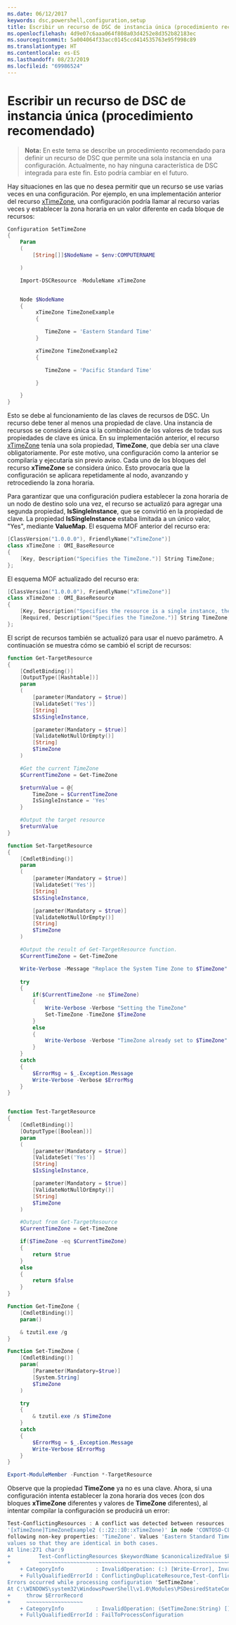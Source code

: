 ```yaml
---
ms.date: 06/12/2017
keywords: dsc,powershell,configuration,setup
title: Escribir un recurso de DSC de instancia única (procedimiento recomendado)
ms.openlocfilehash: 4d9e07c6aaa064f808a03d4252e8d352b82183ec
ms.sourcegitcommit: 5a004064f33acc0145ccd414535763e95f998c89
ms.translationtype: HT
ms.contentlocale: es-ES
ms.lasthandoff: 08/23/2019
ms.locfileid: "69986524"
---
```

# <a name="writing-a-single-instance-dsc-resource-best-practice"></a>Escribir un recurso de DSC de instancia única (procedimiento recomendado)

>**Nota:** En este tema se describe un procedimiento recomendado para definir un recurso de DSC que permite una sola instancia en una configuración. Actualmente, no hay ninguna característica de DSC integrada para este fin. Esto podría cambiar en el futuro.

Hay situaciones en las que no desea permitir que un recurso se use varias veces en una configuración. Por ejemplo, en una implementación anterior del recurso [xTimeZone](https://github.com/PowerShell/xTimeZone), una configuración podría llamar al recurso varias veces y establecer la zona horaria en un valor diferente en cada bloque de recursos:

```powershell
Configuration SetTimeZone
{
    Param
    (
        [String[]]$NodeName = $env:COMPUTERNAME

    )

    Import-DSCResource -ModuleName xTimeZone


    Node $NodeName
    {
         xTimeZone TimeZoneExample
         {

            TimeZone = 'Eastern Standard Time'
         }

         xTimeZone TimeZoneExample2
         {

            TimeZone = 'Pacific Standard Time'

         }

    }
}
```

Esto se debe al funcionamiento de las claves de recursos de DSC. Un recurso debe tener al menos una propiedad de clave. Una instancia de recursos se considera única si la combinación de los valores de todas sus propiedades de clave es única. En su implementación anterior, el recurso [xTimeZone](https://github.com/PowerShell/xTimeZone) tenía una sola propiedad, **TimeZone**, que debía ser una clave obligatoriamente. Por este motivo, una configuración como la anterior se compilaría y ejecutaría sin previo aviso. Cada uno de los bloques del recurso **xTimeZone** se considera único. Esto provocaría que la configuración se aplicara repetidamente al nodo, avanzando y retrocediendo la zona horaria.

Para garantizar que una configuración pudiera establecer la zona horaria de un nodo de destino solo una vez, el recurso se actualizó para agregar una segunda propiedad, **IsSingleInstance**, que se convirtió en la propiedad de clave.
La propiedad **IsSingleInstance** estaba limitada a un único valor, "Yes", mediante **ValueMap**. El esquema MOF anterior del recurso era:

```powershell
[ClassVersion("1.0.0.0"), FriendlyName("xTimeZone")]
class xTimeZone : OMI_BaseResource
{
    [Key, Description("Specifies the TimeZone.")] String TimeZone;
};
```

El esquema MOF actualizado del recurso era:

```powershell
[ClassVersion("1.0.0.0"), FriendlyName("xTimeZone")]
class xTimeZone : OMI_BaseResource
{
    [Key, Description("Specifies the resource is a single instance, the value must be 'Yes'"), ValueMap{"Yes"}, Values{"Yes"}] String IsSingleInstance;
    [Required, Description("Specifies the TimeZone.")] String TimeZone;
};
```

El script de recursos también se actualizó para usar el nuevo parámetro. A continuación se muestra cómo se cambió el script de recursos:

```powershell
function Get-TargetResource
{
    [CmdletBinding()]
    [OutputType([Hashtable])]
    param
    (
        [parameter(Mandatory = $true)]
        [ValidateSet('Yes')]
        [String]
        $IsSingleInstance,

        [parameter(Mandatory = $true)]
        [ValidateNotNullOrEmpty()]
        [String]
        $TimeZone
    )

    #Get the current TimeZone
    $CurrentTimeZone = Get-TimeZone

    $returnValue = @{
        TimeZone = $CurrentTimeZone
        IsSingleInstance = 'Yes'
    }

    #Output the target resource
    $returnValue
}

function Set-TargetResource
{
    [CmdletBinding()]
    param
    (
        [parameter(Mandatory = $true)]
        [ValidateSet('Yes')]
        [String]
        $IsSingleInstance,

        [parameter(Mandatory = $true)]
        [ValidateNotNullOrEmpty()]
        [String]
        $TimeZone
    )

    #Output the result of Get-TargetResource function.
    $CurrentTimeZone = Get-TimeZone

    Write-Verbose -Message "Replace the System Time Zone to $TimeZone"
    
    try
    {
        if($CurrentTimeZone -ne $TimeZone)
        {
            Write-Verbose -Verbose "Setting the TimeZone"
            Set-TimeZone -TimeZone $TimeZone
        }
        else
        {
            Write-Verbose -Verbose "TimeZone already set to $TimeZone"
        }
    }
    catch
    {
        $ErrorMsg = $_.Exception.Message
        Write-Verbose -Verbose $ErrorMsg
    }
}


function Test-TargetResource
{
    [CmdletBinding()]
    [OutputType([Boolean])]
    param
    (
        [parameter(Mandatory = $true)]
        [ValidateSet('Yes')]
        [String]
        $IsSingleInstance,

        [parameter(Mandatory = $true)]
        [ValidateNotNullOrEmpty()]
        [String]
        $TimeZone
    )

    #Output from Get-TargetResource
    $CurrentTimeZone = Get-TimeZone

    if($TimeZone -eq $CurrentTimeZone)
    {
        return $true
    }
    else
    {
        return $false
    }
}

Function Get-TimeZone {
    [CmdletBinding()]
    param()

    & tzutil.exe /g
}

Function Set-TimeZone {
    [CmdletBinding()]
    param(
        [Parameter(Mandatory=$true)]
        [System.String]
        $TimeZone
    )

    try
    {
        & tzutil.exe /s $TimeZone
    }
    catch
    {
        $ErrorMsg = $_.Exception.Message
        Write-Verbose $ErrorMsg
    }
}

Export-ModuleMember -Function *-TargetResource
```

Observe que la propiedad **TimeZone** ya no es una clave. Ahora, si una configuración intenta establecer la zona horaria dos veces (con dos bloques **xTimeZone** diferentes y valores de **TimeZone** diferentes), al intentar compilar la configuración se producirá un error:

```powershell
Test-ConflictingResources : A conflict was detected between resources '[xTimeZone]TimeZoneExample (::15::10::xTimeZone)' and
'[xTimeZone]TimeZoneExample2 (::22::10::xTimeZone)' in node 'CONTOSO-CLIENT'. Resources have identical key properties but there are differences in the
following non-key properties: 'TimeZone'. Values 'Eastern Standard Time' don't match values 'Pacific Standard Time'. Please update these property
values so that they are identical in both cases.
At line:271 char:9
+         Test-ConflictingResources $keywordName $canonicalizedValue $k ...
+         ~~~~~~~~~~~~~~~~~~~~~~~~~~~~~~~~~~~~~~~~~~~~~~~~~~~~~~~~~~~~~
    + CategoryInfo          : InvalidOperation: (:) [Write-Error], InvalidOperationException
    + FullyQualifiedErrorId : ConflictingDuplicateResource,Test-ConflictingResources
Errors occurred while processing configuration 'SetTimeZone'.
At C:\WINDOWS\system32\WindowsPowerShell\v1.0\Modules\PSDesiredStateConfiguration\PSDesiredStateConfiguration.psm1:3705 char:5
+     throw $ErrorRecord
+     ~~~~~~~~~~~~~~~~~~
    + CategoryInfo          : InvalidOperation: (SetTimeZone:String) [], InvalidOperationException
    + FullyQualifiedErrorId : FailToProcessConfiguration
```
